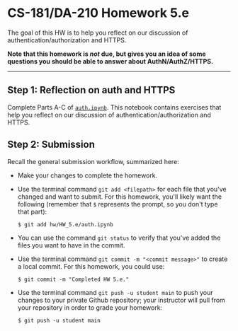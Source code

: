 # CS-181/DA-210 Homework 5.e

The goal of this HW is to help you reflect on our discussion of authentication/authorization and HTTPS.

**Note that this homework is _not_ due, but gives you an idea of some questions you should be able to answer about AuthN/AuthZ/HTTPS.**

---

## Step 1: Reflection on auth and HTTPS

Complete Parts A-C of [`auth.ipynb`](auth.ipynb).  This notebook contains exercises that help you reflect on our discussion of authentication/authorization and HTTPS.

## Step 2: Submission

Recall the general submission workflow, summarized here:

- Make your changes to complete the homework.

- Use the terminal command `git add <filepath>` for each file that you've changed and want to submit.  For this homework, you'll likely want the following (remember that `$` represents the prompt, so you don't type that part):

    ```
    $ git add hw/HW_5.e/auth.ipynb
    ```

- You can use the command `git status` to verify that you've added the files you want to have in the commit.

- Use the terminal command `git commit -m "<commit message>"` to create a local commit.  For this homework, you could use:

    ```
    $ git commit -m "Completed HW 5.e."
    ```

- Use the terminal command `git push -u student main` to push your changes to your private Github repository; your instructor will pull from your repository in order to grade your homework:

    ```
    $ git push -u student main
    ```